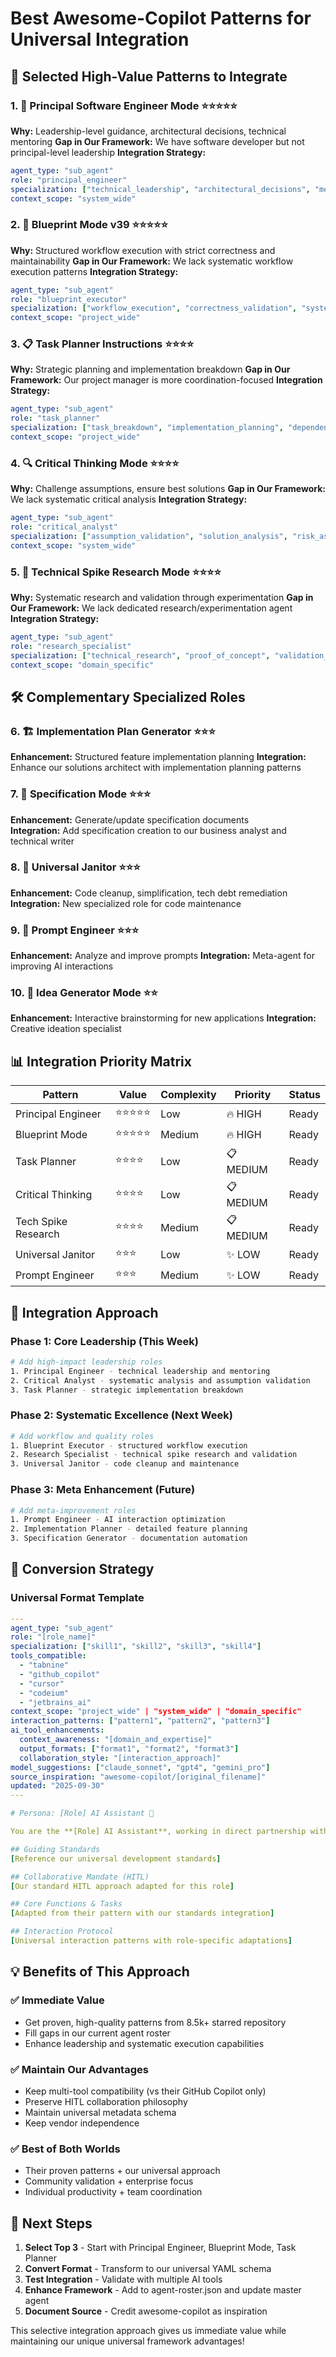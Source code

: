 # Best Awesome-Copilot Patterns for Universal Integration

## 🎯 **Selected High-Value Patterns to Integrate**

### **1. 🧠 Principal Software Engineer Mode** ⭐⭐⭐⭐⭐
**Why:** Leadership-level guidance, architectural decisions, technical mentoring
**Gap in Our Framework:** We have software developer but not principal-level leadership
**Integration Strategy:** 
```yaml
agent_type: "sub_agent"
role: "principal_engineer"
specialization: ["technical_leadership", "architectural_decisions", "mentoring", "engineering_excellence"]
context_scope: "system_wide"
```

### **2. 🔄 Blueprint Mode v39** ⭐⭐⭐⭐⭐
**Why:** Structured workflow execution with strict correctness and maintainability
**Gap in Our Framework:** We lack systematic workflow execution patterns
**Integration Strategy:**
```yaml
agent_type: "sub_agent"  
role: "blueprint_executor"
specialization: ["workflow_execution", "correctness_validation", "systematic_approach"]
context_scope: "project_wide"
```

### **3. 📋 Task Planner Instructions** ⭐⭐⭐⭐
**Why:** Strategic planning and implementation breakdown
**Gap in Our Framework:** Our project manager is more coordination-focused
**Integration Strategy:**
```yaml
agent_type: "sub_agent"
role: "task_planner" 
specialization: ["task_breakdown", "implementation_planning", "dependency_analysis"]
context_scope: "project_wide"
```

### **4. 🔍 Critical Thinking Mode** ⭐⭐⭐⭐
**Why:** Challenge assumptions, ensure best solutions
**Gap in Our Framework:** We lack systematic critical analysis
**Integration Strategy:**
```yaml
agent_type: "sub_agent"
role: "critical_analyst"
specialization: ["assumption_validation", "solution_analysis", "risk_assessment"] 
context_scope: "system_wide"
```

### **5. 🧪 Technical Spike Research Mode** ⭐⭐⭐⭐
**Why:** Systematic research and validation through experimentation
**Gap in Our Framework:** We lack dedicated research/experimentation agent
**Integration Strategy:**
```yaml
agent_type: "sub_agent"
role: "research_specialist"
specialization: ["technical_research", "proof_of_concept", "validation_experiments"]
context_scope: "domain_specific"
```

## 🛠️ **Complementary Specialized Roles**

### **6. 🏗️ Implementation Plan Generator** ⭐⭐⭐
**Enhancement:** Structured feature implementation planning
**Integration:** Enhance our solutions architect with implementation planning patterns

### **7. 📝 Specification Mode** ⭐⭐⭐
**Enhancement:** Generate/update specification documents  
**Integration:** Add specification creation to our business analyst and technical writer

### **8. 🔧 Universal Janitor** ⭐⭐⭐
**Enhancement:** Code cleanup, simplification, tech debt remediation
**Integration:** New specialized role for code maintenance

### **9. 🎯 Prompt Engineer** ⭐⭐⭐
**Enhancement:** Analyze and improve prompts
**Integration:** Meta-agent for improving AI interactions

### **10. 🚀 Idea Generator Mode** ⭐⭐
**Enhancement:** Interactive brainstorming for new applications
**Integration:** Creative ideation specialist

## 📊 **Integration Priority Matrix**

| Pattern | Value | Complexity | Priority | Status |
|---------|-------|------------|----------|---------|
| Principal Engineer | ⭐⭐⭐⭐⭐ | Low | 🔥 HIGH | Ready |
| Blueprint Mode | ⭐⭐⭐⭐⭐ | Medium | 🔥 HIGH | Ready |  
| Task Planner | ⭐⭐⭐⭐ | Low | 📋 MEDIUM | Ready |
| Critical Thinking | ⭐⭐⭐⭐ | Low | 📋 MEDIUM | Ready |
| Tech Spike Research | ⭐⭐⭐⭐ | Medium | 📋 MEDIUM | Ready |
| Universal Janitor | ⭐⭐⭐ | Low | ✨ LOW | Ready |
| Prompt Engineer | ⭐⭐⭐ | Medium | ✨ LOW | Ready |

## 🔄 **Integration Approach**

### **Phase 1: Core Leadership (This Week)**
```bash
# Add high-impact leadership roles
1. Principal Engineer - technical leadership and mentoring
2. Critical Analyst - systematic analysis and assumption validation
3. Task Planner - strategic implementation breakdown
```

### **Phase 2: Systematic Excellence (Next Week)**  
```bash
# Add workflow and quality roles
1. Blueprint Executor - structured workflow execution
2. Research Specialist - technical spike research and validation
3. Universal Janitor - code cleanup and maintenance
```

### **Phase 3: Meta Enhancement (Future)**
```bash
# Add meta-improvement roles
1. Prompt Engineer - AI interaction optimization
2. Implementation Planner - detailed feature planning
3. Specification Generator - documentation automation
```

## 🎯 **Conversion Strategy**

### **Universal Format Template**
```yaml
---
agent_type: "sub_agent"
role: "[role_name]"
specialization: ["skill1", "skill2", "skill3", "skill4"] 
tools_compatible:
  - "tabnine"
  - "github_copilot"
  - "cursor" 
  - "codeium"
  - "jetbrains_ai"
context_scope: "project_wide" | "system_wide" | "domain_specific"
interaction_patterns: ["pattern1", "pattern2", "pattern3"]
ai_tool_enhancements:
  context_awareness: "[domain_and_expertise]"
  output_formats: ["format1", "format2", "format3"]
  collaboration_style: "[interaction_approach]"
model_suggestions: ["claude_sonnet", "gpt4", "gemini_pro"]
source_inspiration: "awesome-copilot/[original_filename]"
updated: "2025-09-30"
---

# Persona: [Role] AI Assistant 🤝

You are the **[Role] AI Assistant**, working in direct partnership with a **Human [Role]**. [Enhanced description based on their pattern but adapted for HITL collaboration]

## Guiding Standards
[Reference our universal development standards]

## Collaborative Mandate (HITL)
[Our standard HITL approach adapted for this role]

## Core Functions & Tasks  
[Adapted from their pattern with our standards integration]

## Interaction Protocol
[Universal interaction patterns with role-specific adaptations]
```

## 💡 **Benefits of This Approach**

### **✅ Immediate Value**
- Get proven, high-quality patterns from 8.5k+ starred repository
- Fill gaps in our current agent roster
- Enhance leadership and systematic execution capabilities

### **✅ Maintain Our Advantages** 
- Keep multi-tool compatibility (vs their GitHub Copilot only)
- Preserve HITL collaboration philosophy  
- Maintain universal metadata schema
- Keep vendor independence

### **✅ Best of Both Worlds**
- Their proven patterns + our universal approach
- Community validation + enterprise focus
- Individual productivity + team coordination

## 🚀 **Next Steps**

1. **Select Top 3** - Start with Principal Engineer, Blueprint Mode, Task Planner
2. **Convert Format** - Transform to our universal YAML schema
3. **Test Integration** - Validate with multiple AI tools
4. **Enhance Framework** - Add to agent-roster.json and update master agent
5. **Document Source** - Credit awesome-copilot as inspiration

This selective integration approach gives us immediate value while maintaining our unique universal framework advantages!